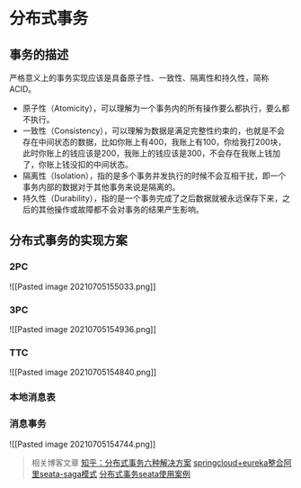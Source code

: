 # 分布式事务

## 事务的描述

严格意义上的事务实现应该是具备原子性、一致性、隔离性和持久性，简称 ACID。

- 原子性（Atomicity），可以理解为一个事务内的所有操作要么都执行，要么都不执行。
- 一致性（Consistency），可以理解为数据是满足完整性约束的，也就是不会存在中间状态的数据，比如你账上有400，我账上有100，你给我打200块，此时你账上的钱应该是200，我账上的钱应该是300，不会存在我账上钱加了，你账上钱没扣的中间状态。
- 隔离性（Isolation），指的是多个事务并发执行的时候不会互相干扰，即一个事务内部的数据对于其他事务来说是隔离的。
- 持久性（Durability），指的是一个事务完成了之后数据就被永远保存下来，之后的其他操作或故障都不会对事务的结果产生影响。

## 分布式事务的实现方案

### 2PC
![[Pasted image 20210705155033.png]]

### 3PC
![[Pasted image 20210705154936.png]]

### TTC
![[Pasted image 20210705154840.png]]

### 本地消息表


### 消息事务

![[Pasted image 20210705154744.png]]

>相关博客文章
>[知乎：分布式事务六种解决方案](https://zhuanlan.zhihu.com/p/183753774)
>[springcloud+eureka整合阿里seata-saga模式](https://mp.weixin.qq.com/s/2EeJU4569jOvyluRhrgdzQ)
>[分布式事务seata使用案例](https://www.cnblogs.com/chengxy-nds/p/14046856.html)